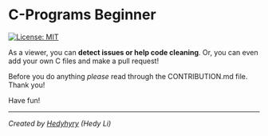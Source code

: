 # C-Programs Beginner
[![License: MIT](https://img.shields.io/badge/License-MIT-yellow.svg)](https://opensource.org/licenses/MIT)

As a viewer, you can **detect issues or help code cleaning**. 
Or, you can even add your own C files and make a pull request!

Before you do anything *please* read through the CONTRIBUTION.md file. Thank you!

Have fun!




---
*Created by [Hedyhyry](https://github.com/hedyhyry) (Hedy Li)*
